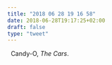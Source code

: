 ```yaml
---
title: "2018 06 28 19 16 58"
date: 2018-06-28T19:17:25+02:00
draft: false
type: "tweet"
---
```

<a href="https://itunes.apple.com/fr/album/candy-o/1088527319" type="application/rss+xml" class="iconfont icon-music" title="rss"></a> &nbsp; Candy-O, *The Cars*.
